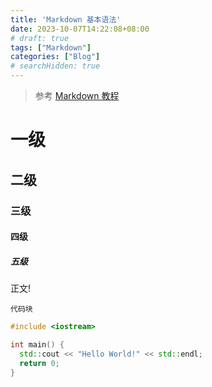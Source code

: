 ```yaml
---
title: 'Markdown 基本语法'
date: 2023-10-07T14:22:08+08:00
# draft: true
tags: ["Markdown"]
categories: ["Blog"]
# searchHidden: true
---
```


> 参考 [Markdown 教程](https://markdown.com.cn/)

# 一级
## 二级
### 三级
#### 四级
##### 五级

正文!

`代码块`

```cpp
#include <iostream>

int main() {
  std::cout << "Hello World!" << std::endl;
  return 0;
}
```
